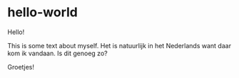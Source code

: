 # hello-world

Hello!

This is some text about myself.
Het is natuurlijk in het Nederlands want daar kom ik vandaan.
Is dit genoeg zo?

Groetjes!
